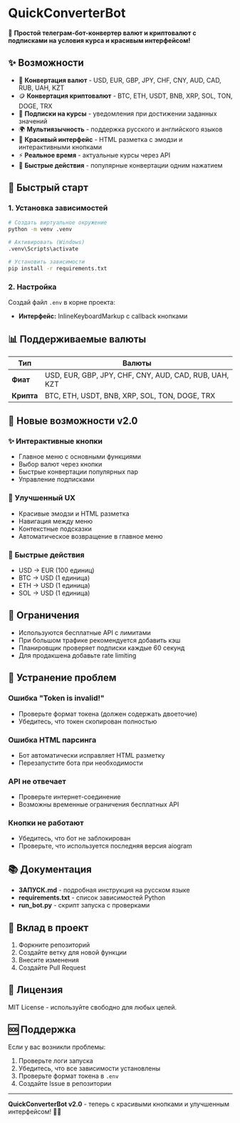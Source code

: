 # QuickConverterBot

🚀 **Простой телеграм-бот-конвертер валют и криптовалют с подписками на условия курса и красивым интерфейсом!**

## ✨ Возможности

- 🔄 **Конвертация валют** - USD, EUR, GBP, JPY, CHF, CNY, AUD, CAD, RUB, UAH, KZT
- 🪙 **Конвертация криптовалют** - BTC, ETH, USDT, BNB, XRP, SOL, TON, DOGE, TRX
- 🔔 **Подписки на курсы** - уведомления при достижении заданных значений
- 🌍 **Мультиязычность** - поддержка русского и английского языков
- 📱 **Красивый интерфейс** - HTML разметка с эмодзи и интерактивными кнопками
- ⚡ **Реальное время** - актуальные курсы через API
- 🎯 **Быстрые действия** - популярные конвертации одним нажатием

## 🚀 Быстрый старт

### 1. Установка зависимостей

```bash
# Создать виртуальное окружение
python -m venv .venv

# Активировать (Windows)
.venv\Scripts\activate

# Установить зависимости
pip install -r requirements.txt
```

### 2. Настройка

Создай файл `.env` в корне проекта:

- **Интерфейс:** InlineKeyboardMarkup с callback кнопками

## 📊 Поддерживаемые валюты

| Тип        | Валюты                                                |
| ---------- | ----------------------------------------------------- |
| **Фиат**   | USD, EUR, GBP, JPY, CHF, CNY, AUD, CAD, RUB, UAH, KZT |
| **Крипта** | BTC, ETH, USDT, BNB, XRP, SOL, TON, DOGE, TRX         |

## 🎨 Новые возможности v2.0

### ✨ **Интерактивные кнопки**

- Главное меню с основными функциями
- Выбор валют через кнопки
- Быстрые конвертации популярных пар
- Управление подписками

### 🚀 **Улучшенный UX**

- Красивые эмодзи и HTML разметка
- Навигация между меню
- Контекстные подсказки
- Автоматическое возвращение в главное меню

### 📱 **Быстрые действия**

- USD → EUR (100 единиц)
- BTC → USD (1 единица)
- ETH → USD (1 единица)
- SOL → USD (1 единица)

## 🚨 Ограничения

- Используются бесплатные API с лимитами
- При большом трафике рекомендуется добавить кэш
- Планировщик проверяет подписки каждые 60 секунд
- Для продакшена добавьте rate limiting

## 🐛 Устранение проблем

### Ошибка "Token is invalid!"

- Проверьте формат токена (должен содержать двоеточие)
- Убедитесь, что токен скопирован полностью

### Ошибка HTML парсинга

- Бот автоматически исправляет HTML разметку
- Перезапустите бота при необходимости

### API не отвечает

- Проверьте интернет-соединение
- Возможны временные ограничения бесплатных API

### Кнопки не работают

- Убедитесь, что бот не заблокирован
- Проверьте, что используется последняя версия aiogram

## 📚 Документация

- **ЗАПУСК.md** - подробная инструкция на русском языке
- **requirements.txt** - список зависимостей Python
- **run_bot.py** - скрипт запуска с проверками

## 🤝 Вклад в проект

1. Форкните репозиторий
2. Создайте ветку для новой функции
3. Внесите изменения
4. Создайте Pull Request

## 📄 Лицензия

MIT License - используйте свободно для любых целей.

## 🆘 Поддержка

Если у вас возникли проблемы:

1. Проверьте логи запуска
2. Убедитесь, что все зависимости установлены
3. Проверьте формат токена в `.env`
4. Создайте Issue в репозитории

---

**QuickConverterBot v2.0** - теперь с красивыми кнопками и улучшенным интерфейсом! 🚀✨
